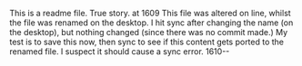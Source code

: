 This is a readme file. True story. 
at 1609 This file was altered on line, whilst the file was renamed on the desktop.
I hit sync after changing the name (on the desktop), but nothing changed (since there was no commit made.)
My test is to save this now, then sync to see if this content gets ported to the renamed file.
I suspect it should cause a sync error.
1610--
